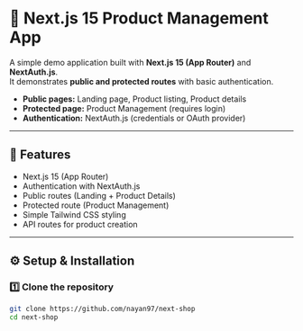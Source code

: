 # 🛒 Next.js 15 Product Management App

A simple demo application built with **Next.js 15 (App Router)** and **NextAuth.js**.  
It demonstrates **public and protected routes** with basic authentication.  

- **Public pages:** Landing page, Product listing, Product details  
- **Protected page:** Product Management (requires login)  
- **Authentication:** NextAuth.js (credentials or OAuth provider)  

---

## 🚀 Features

- Next.js 15 (App Router)  
- Authentication with NextAuth.js  
- Public routes (Landing + Product Details)  
- Protected route (Product Management)  
- Simple Tailwind CSS styling  
- API routes for product creation  

---

## ⚙️ Setup & Installation

### 1️⃣ Clone the repository

```bash
git clone https://github.com/nayan97/next-shop
cd next-shop
 